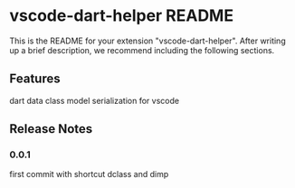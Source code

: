 # vscode-dart-helper README

This is the README for your extension "vscode-dart-helper". After writing up a brief description, we recommend including the following sections.

## Features

dart data class model serialization for vscode

## Release Notes


### 0.0.1

first commit with shortcut dclass and dimp